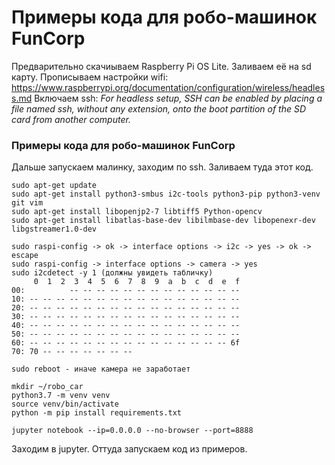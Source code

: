 # Примеры кода для робо-машинок FunCorp

Предварительно скачиываем Raspberry Pi OS Lite. Заливаем её на sd карту.
Прописываем настройки wifi: https://www.raspberrypi.org/documentation/configuration/wireless/headless.md
Включаем ssh: _For headless setup, SSH can be enabled by placing a file named ssh, without any extension, onto the boot partition of the SD card from another computer._

### Примеры кода для робо-машинок FunCorp

Дальше запускаем малинку, заходим по ssh. Заливаем туда этот код.

```
sudo apt-get update
sudo apt-get install python3-smbus i2c-tools python3-pip python3-venv git vim
sudo apt-get install libopenjp2-7 libtiff5 Python-opencv
sudo apt-get install libatlas-base-dev libilmbase-dev libopenexr-dev libgstreamer1.0-dev

sudo raspi-config -> ok -> interface options -> i2c -> yes -> ok -> escape
sudo raspi-config -> interface options -> camera -> yes
sudo i2cdetect -y 1 (должны увидеть табличку)
     0  1  2  3  4  5  6  7  8  9  a  b  c  d  e  f
00:          -- -- -- -- -- -- -- -- -- -- -- -- -- 
10: -- -- -- -- -- -- -- -- -- -- -- -- -- -- -- -- 
20: -- -- -- -- -- -- -- -- -- -- -- -- -- -- -- -- 
30: -- -- -- -- -- -- -- -- -- -- -- -- -- -- -- -- 
40: -- -- -- -- -- -- -- -- -- -- -- -- -- -- -- -- 
50: -- -- -- -- -- -- -- -- -- -- -- -- -- -- -- -- 
60: -- -- -- -- -- -- -- -- -- -- -- -- -- -- -- 6f 
70: 70 -- -- -- -- -- -- --     

sudo reboot - иначе камера не заработает

mkdir ~/robo_car
python3.7 -m venv venv
source venv/bin/activate
python -m pip install requirements.txt

jupyter notebook --ip=0.0.0.0 --no-browser --port=8888
```

Заходим в jupyter. Оттуда запускаем код из примеров.
